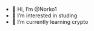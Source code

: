- 👋 Hi, I’m @Norko1
- 👀 I’m interested in studing
- 🌱 I’m currently learning crypto

<!---
Norko1/Norko1 is a ✨ special ✨ repository because its `README.md` (this file) appears on your GitHub profile.
You can click the Preview link to take a look at your changes.
--->
